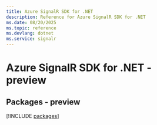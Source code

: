 ```yaml
---
title: Azure SignalR SDK for .NET
description: Reference for Azure SignalR SDK for .NET
ms.date: 08/20/2025
ms.topic: reference
ms.devlang: dotnet
ms.service: signalr
---
```

# Azure SignalR SDK for .NET - preview
## Packages - preview
[!INCLUDE [packages](signalr-index.md)]